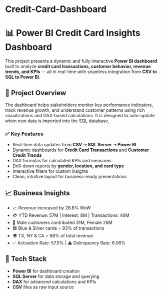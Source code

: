 # Credit-Card-Dashboard
# 📊 Power BI Credit Card Insights Dashboard

This project presents a dynamic and fully interactive **Power BI dashboard** built to analyze **credit card transactions, customer behavior, revenue trends, and KPIs** — all in real-time with seamless integration from **CSV to SQL to Power BI**.

## 🚀 Project Overview

The dashboard helps stakeholders monitor key performance indicators, track revenue growth, and understand customer patterns using rich visualizations and DAX-based calculations. It is designed to auto-update when new data is imported into the SQL database.

### ✅ Key Features
- Real-time data updates from **CSV ➝ SQL Server ➝ Power BI**
- Dynamic dashboards for **Credit Card Transactions** and **Customer Credit Trends**
- DAX formulas for calculated KPIs and measures
- Drill-down reports by **gender, location, and card type**
- Interactive filters for custom insights
- Clean, intuitive layout for business-ready presentations

## 📈 Business Insights
- 📈 Revenue increased by 28.8% WoW
- 💳 YTD Revenue: 57M | Interest: 8M | Transactions: 46M
- 👤 Male customers contributed 31M, Female 26M
- 🟦 Blue & Silver cards = 93% of transactions
- 🌍 TX, NY & CA = 68% of total revenue
- ✅ Activation Rate: 57.5% | ⚠️ Delinquency Rate: 6.06%

## 🔧 Tech Stack
- **Power BI** for dashboard creation  
- **SQL Server** for data storage and querying  
- **DAX** for advanced calculations and KPIs  
- **CSV** files as raw input source  




